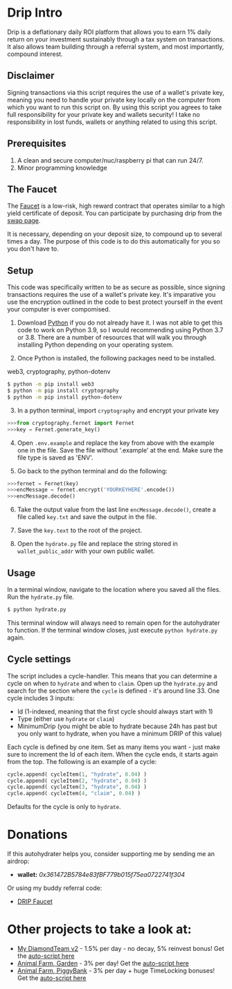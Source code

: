 # Drip Intro

Drip is a deflationary daily ROI platform that allows
you to earn 1% daily return on your investment sustainably through a tax system
on transactions. It also allows team building through a referral system, and most
importantly, compound interest. 

## Disclaimer
Signing transactions via this script requires the use of a wallet's private key, meaning you need to handle your private key locally on the computer from which you want to run this script on.
By using this script you agrees to take full responsibility for your private key and wallets security!
I take no responsibility in lost funds, wallets or anything related to using this script.

## Prerequisites
1. A clean and secure computer/nuc/raspberry pi that can run 24/7.
2. Minor programming knowledge

## The Faucet

The [Faucet](https://drip.community/faucet?buddy=0x361472B5784e83fBF779b015f75ea0722741f304) is a low-risk, high reward contract that operates similar to a high yield 
certificate of deposit. You can participate by purchasing drip from the [swap page](https://drip.community/fountain).

It is necessary, depending on your deposit size, to compound up to several times a day. The purpose of this code
is to do this automatically for you so you don't have to. 

## Setup

This code was specifically written to be as secure as possible, since signing transactions requires the use of
a wallet's private key. It's imparative you use the encryption outlined in the code to best protect yourself
in the event your computer is ever compomised. 

1. Download [Python](https://www.python.org/downloads/) if you do not already have it. I was not able to get this code
to work on Python 3.9, so I would recommending using Python 3.7 or 3.8. There are a number of resources that will walk 
you through installing Python depending on your operating system.

2. Once Python is installed, the following packages need to be installed.

web3, cryptography, python-dotenv
 ```bash
$ python -m pip install web3
$ python -m pip install cryptography
$ python -m pip install python-dotenv
```

3. In a python terminal, import `cryptography` and encrypt your private key
```py
>>>from cryptography.fernet import Fernet
>>>key = Fernet.generate_key()
```

4. Open `.env.example` and replace the key from above with the example one in the file. Save the file without '.example' at the end. Make sure the file type is saved as 'ENV'. 

5. Go back to the python terminal and do the following:
```py
>>>fernet = Fernet(key)
>>>encMessage = fernet.encrypt('YOURKEYHERE'.encode())
>>>encMessage.decode()
```

6. Take the output value from the last line `encMessage.decode()`, create a file called `key.txt` and save the output in the file. 
7. Save the `key.text` to the root of the project.

8. Open the `hydrate.py` file and replace the string stored in `wallet_public_addr` with your own public wallet.

## Usage

In a terminal window, navigate to the location where you saved all the files. Run the `hydrate.py` file.

```bash
$ python hydrate.py
```

This terminal window will always need to remain open for the autohydrater to function. If the terminal window closes, just execute
`python hydrate.py` again.

## Cycle settings
The script includes a cycle-handler. This means that you can determine a cycle on when to `hydrate` and when to `claim`.
Open up the `hydrate.py` and search for the section where the `cycle` is defined - it's around line 33.
One cycle includes 3 inputs:
- Id (1-indexed, meaning that the first cycle should always start with 1)
- Type (either use `hydrate` or `claim`)
- MinimumDrip (you might be able to hydrate because 24h has past but you only want to hydrate, when you have a minimum DRIP of this value)

Each cycle is defined by one item. Set as many items you want - just make sure to increment the Id of each item. When the cycle ends, it starts again from the top.
The following is an example of a cycle:
```py
cycle.append( cycleItem(1, "hydrate", 0.04) )
cycle.append( cycleItem(2, "hydrate", 0.04) )
cycle.append( cycleItem(3, "hydrate", 0.04) )
cycle.append( cycleItem(4, "claim", 0.04) )
```

Defaults for the cycle is only to `hydrate`.

# Donations
If this autohydrater helps you, consider supporting me by sending me an airdrop: 
- **wallet:** *0x361472B5784e83fBF779b015f75ea0722741f304*

Or using my buddy referral code:
- [DRIP Faucet](https://drip.community/faucet?buddy=0x361472B5784e83fBF779b015f75ea0722741f304)

# Other projects to take a look at:
- [My DiamondTeam v2](https://mydiamondteam.online/v2/?ref=0x361472b5784e83fbf779b015f75ea0722741f304) - 1.5% per day - no decay, 5% reinvest bonus! Get the [auto-script here](https://github.com/jacktripperz/diamond_team)
- [Animal Farm, Garden](https://theanimal.farm/referrals/0x361472B5784e83fBF779b015f75ea0722741f304) - 3% per day! Get the [auto-script here](https://github.com/jacktripperz/planter)
- [Animal Farm, PiggyBank](https://theanimal.farm/piggybank/0x361472B5784e83fBF779b015f75ea0722741f304) - 3% per day + huge TimeLocking bonuses! Get the [auto-script here](https://github.com/jacktripperz/piggybanker)
